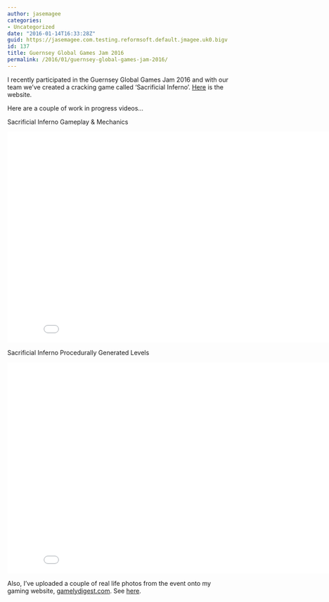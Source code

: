 ```yaml
---
author: jasemagee
categories:
- Uncategorized
date: "2016-01-14T16:33:28Z"
guid: https://jasemagee.com.testing.reformsoft.default.jmagee.uk0.bigv.io/?p=137
id: 137
title: Guernsey Global Games Jam 2016
permalink: /2016/01/guernsey-global-games-jam-2016/
---
```

I recently participated in the Guernsey Global Games Jam 2016 and with our team we’ve created a cracking game called ‘Sacrificial Inferno’. [Here](http://sacrificialinferno.com/) is the website.

Here are a couple of work in progress videos…

Sacrificial Inferno Gameplay & Mechanics

<div class="video-container">
  <iframe width="853" height="480" src="//www.youtube.com/embed/Ob_nTHz0Mls" frameborder="0" allowfullscreen></iframe>
</div>

Sacrificial Inferno Procedurally Generated Levels

<div class="video-container">
  <iframe width="853" height="480" src="//www.youtube.com/embed/W3l1SI1PpXw" frameborder="0" allowfullscreen></iframe>
</div>

Also, I’ve uploaded a couple of real life photos from the event onto my gaming website, [gamelydigest.com](https://gamelydigest.com). See [here](https://gamelydigest.com/posts/2016/2/10/guernsey-global-games-jam-2016).